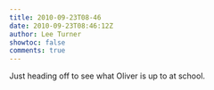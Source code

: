 ```yaml
---
title: 2010-09-23T08-46
date: 2010-09-23T08:46:12Z
author: Lee Turner
showtoc: false
comments: true
---
```


Just heading off to see what Oliver is up to at school.

